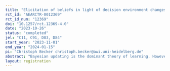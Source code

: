 ```yaml
---
title: "Elicitation of beliefs in light of decision environment changes: A laboratory experiment"
rct_id: "AEARCTR-0012369"
rct_id_num: "12369"
doi: "10.1257/rct.12369-4.0"
date: "2023-10-26"
status: "completed"
jel: "C11, C91, D83, D84"
start_year: "2023-11-01"
end_year: "2024-01-15"
pi: "Christoph Becker christoph.becker@awi.uni-heidelberg.de"
abstract: "Bayesian updating is the dominant theory of learning. However, the theory is silent about how individuals react to events that were previously unforeseeable or unforeseen. In previous experiments, we tested if subjects update their beliefs according to “reverse Bayesianism”, under which the relative likelihoods of prior beliefs remain unchanged after an unforeseen event materializes. We found that participants do not systematically deviate from reverse Bayesianism. In this follow-up experiment, we test the robustness of this finding. Specifically, reverse Bayesianism hinges on the assumption that new events provide no information about past events, and hence the relative likelihoods should remain unchanged. This means that the expected updating according to reverse Bayesianism is indistinguishable from a null result. In this new experiment, the underlying probability distribution of the urns can change. Participants that are reverse Bayesian and not just complacent should incorporate this possibility into their updating process."
layout: registration
---
```


